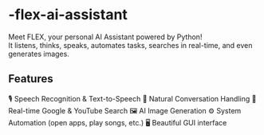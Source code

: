 # -flex-ai-assistant
Meet FLEX, your personal AI Assistant powered by Python!  
It listens, thinks, speaks, automates tasks, searches in real-time, and even generates images.

## Features 
 🎙️ Speech Recognition & Text-to-Speech
 💬 Natural Conversation Handling
 🔎 Real-time Google & YouTube Search
 🖼️ AI Image Generation
 ⚙️ System Automation (open apps, play songs, etc.)
 🖥️ Beautiful GUI interface
